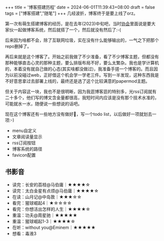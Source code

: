 +++
title = '博客搭建历程'
date = 2024-06-01T11:39:43+08:00
draft = false
tags = ["博客搭建","随笔"]
+++
几经波折，博客终于是要上线了orz。  

第一次有萌生搭建博客的经历，是在去年(2023)中旬吧，当时[协会](https://nbtca.space/)里面说是要大家伙一起做博客系统，然后就搭了一个，然后就没有然后了:-(  
    
后来因为啥都不会，除了互联网垃圾，实在没有什么能够输出的，一气之下把那个repo删掉了。  

再后来就是这个博客了。开始之前我做了不少准备，看了不少博客主题，但都没有那种能够直击心灵的那种主题，要么排版布局不好，要么太繁杂。我也是学计算机的，本着没有就自己做的心态(其实啥都没做过)，我准备手搓一个博客的。而且因为以前没碰过web，正好借这个机会学一学老三件。写到一半发现，这种东西我是不好意思拿过去部署上线的，最终还是选了这个比较满意的papermod主题。  

但关于内容这一块，我也不是很明晰，因为我逛博客逛的特别多，光rss订阅就有二十多个，他们写的博文含金量都很高，我短时间内应该是没有那个技术水准的，可能就水一水，随便说一些想说的话吧。  

现在这个博客还有一些地方没有做好🤔，写一个todo list，以后做好一项就划去一项:-)

- menu自定义
- 文章阅读量显示
- rss订阅按钮
- 博客系统的路径
- favicon配置

## 书影音
- 读完：长安的荔枝@马伯庸｜★★★★☆
- 读完：太白金星有点烦@马伯庸｜★★★★☆
- 在读：山月记@中岛敦｜★★★☆☆
- 看完：猩球崛起4｜★☆☆☆☆
- 看完：你想活出怎样的人生｜★★★★☆
- 重温：功夫@周星驰｜★★★★★
- 重温：猩球崛起1-3｜★★★★☆
- 在听：without you@Eminem｜★★★★★
- 想看：毒液3